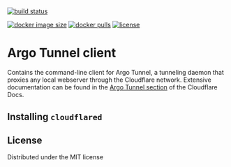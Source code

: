 # 
[![build status](https://github.com/rickynguyen4590/cloudflared/actions/workflows/main.yaml/badge.svg)](https://github.com/rickynguyen4590/cloudflared/actions/workflows/main.yaml)

[![docker image size](https://img.shields.io/docker/image-size/rickynguyen4/cloudflared/latest)](https://hub.docker.com/r/rickynguyen4590/cloudflared)
[![docker pulls](https://img.shields.io/docker/pulls/rickynguyen4590/cloudflared.svg)](https://hub.docker.com/r/rickynguyen4590/cloudflared/)
[![license](https://img.shields.io/badge/license-MIT-blue.svg)](https://opensource.org/licenses/MIT)

# Argo Tunnel client

Contains the command-line client for Argo Tunnel, a tunneling daemon that proxies any local webserver through the Cloudflare network. Extensive documentation can be found in the [Argo Tunnel section](https://developers.cloudflare.com/cloudflare-one/connections/connect-apps) of the Cloudflare Docs.

## Installing `cloudflared`
## License

Distributed under the MIT license
